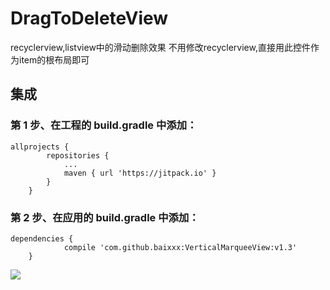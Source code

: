 # DragToDeleteView
recyclerview,listview中的滑动删除效果
不用修改recyclerview,直接用此控件作为item的根布局即可

## 集成

### 第 1 步、在工程的 build.gradle 中添加：
```
allprojects {
		repositories {
			...
			maven { url 'https://jitpack.io' }
		}
	}
```
### 第 2 步、在应用的 build.gradle 中添加：
```
dependencies {
	        compile 'com.github.baixxx:VerticalMarqueeView:v1.3'
	}
 ```
 
[![](https://jitpack.io/v/baixxx/VerticalMarqueeView.svg)](https://jitpack.io/#baixxx/VerticalMarqueeView)
